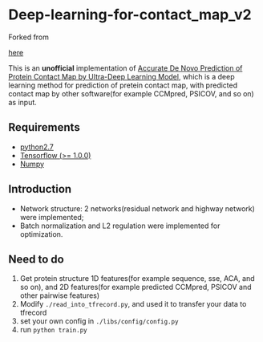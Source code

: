 # Deep-learning-for-contact\_map\_v2

Forked from 

[here](https://github.com/doubleQ2018/Deep-learning-for-contact_map_v2)



This is an **unofficial** implementation of [Accurate De Novo Prediction of Protein Contact Map by Ultra-Deep Learning Model](https://journals.plos.org/ploscompbiol/article?id=10.1371/journal.pcbi.1005324), which is a deep learning method for prediction of pretein contact map, with predicted contact map by other software(for example CCMpred, PSICOV, and so on) as input.

## Requirements

- [python2.7]()
- [Tensorflow (>= 1.0.0)](https://www.tensorflow.org/install/install_linux)
- [Numpy](https://github.com/numpy/numpy/blob/master/INSTALL.rst.txt)

## Introduction
- Network structure: 2 networks(residual network and highway network) were implemented;
- Batch normalization and L2 regulation were implemented for optimization. 

## Need to do
1. Get protein structure 1D features(for example sequence, sse, ACA, and so on), and 2D features(for example predicted CCMpred, PSICOV and other pairwise features)
2. Modify `./read_into_tfrecord.py`, and used it to transfer your data to tfrecord
3. set your own config in `./libs/config/config.py`
4. run `python train.py`
